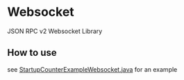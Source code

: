 # Websocket
JSON RPC v2 Websocket Library


## How to use

see [StartupCounterExampleWebsocket.java](https://github.com/jTMSP/websocket/blob/master/src/main/java/com/github/jtmsp/websocket/example/StartupCounterExampleWebsocket.java) for an example
